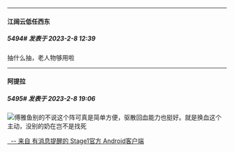 
*****

####  江阔云低任西东  
##### 5494#       发表于 2023-2-8 12:39

抽什么抽，老人物够用啦


*****

####  阿提拉  
##### 5495#       发表于 2023-2-8 19:06

<img src="https://static.saraba1st.com/image/smiley/face2017/037.png" referrerpolicy="no-referrer">傅雅鱼别的不说这个阵可真是简单方便，驱散回血能力也挺好。就是换血这个主动，没别的奶在岂不是找死

[  -- 来自 有消息提醒的 Stage1官方 Android客户端](https://www.coolapk.com/apk/140634)

